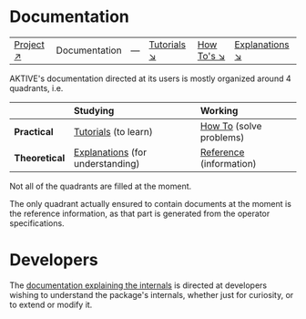 # Documentation

|||||||
|---|---|---|---|---|---|
|[Project ↗](../README.md)|Documentation|&mdash;|[Tutorials ↘](tutorials.md)|[How To's ↘](howtos.md)|[Explanations ↘](explanations.md)|[References ↘](ref/index.md)|

AKTIVE's documentation directed at its users is mostly organized around 4 quadrants, i.e.

|		|Studying						|Working				|
|:---		|:---							|:---					|
|__Practical__	|[Tutorials](tutorials.md) (to learn)			|[How To](howtos.md) (solve problems)	|
|__Theoretical__|[Explanations](explanations.md) (for understanding)	|[Reference](ref/index.md) (information)|

Not all of the quadrants are filled at the moment.

The only quadrant actually ensured to contain documents at the moment is the reference information,
as that part is generated from the operator specifications.

# Developers

The [documentation explaining the internals](dev/index.md) is directed at developers wishing to
understand the package's internals, whether just for curiosity, or to extend or modify it.
